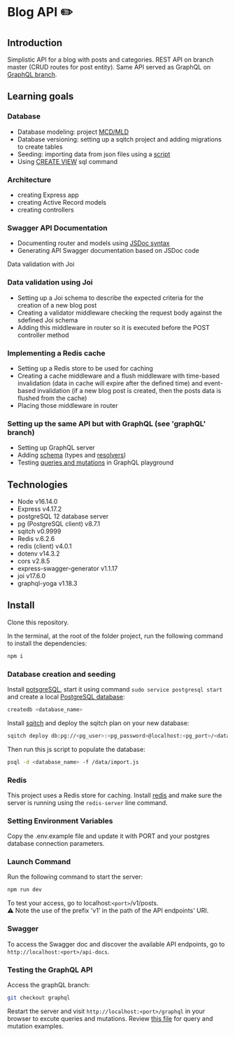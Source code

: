 # Blog API :pencil2:

## Introduction

Simplistic API for a blog with posts and categories.
REST API on branch master (CRUD routes for post entity).
Same API served as GraphQL on [GraphQL branch](https://github.com/aureliechicart/oblog/tree/graphql).

## Learning goals

### Database

- Database modeling: project [MCD/MLD](design)
- Database versioning: setting up a sqitch project and adding migrations to create tables
- Seeding: importing data from json files using a [script](/data/import.js)
- Using [CREATE VIEW](migrations/deploy/better_post.sql) sql command

### Architecture

- creating Express app
- creating Active Record models
- creating controllers

### Swagger API Documentation

- Documenting router and models using [JSDoc syntax](https://jsdoc.app/)
- Generating API Swagger documentation based on JSDoc code

Data validation with Joi

### Data validation using Joi

- Setting up a Joi schema to describe the expected criteria for the creation of a new blog post
- Creating a validator middleware checking the request body against the sdefined Joi schema
- Adding this middleware in router so it is executed before the POST controller method

### Implementing a Redis cache

- Setting up a Redis store to be used for caching
- Creating a cache middleware and a flush middleware with time-based invalidation (data in cache will expire after the defined time) and event-based invalidation (if a new blog post is created, then the posts data is flushed from the cache)
- Placing those middleware in router

### Setting up the same API but with GraphQL (see 'graphQL' branch)

- Setting up GraphQL server
- Adding [schema](https://github.com/aureliechicart/oblog/tree/graphql/app/schemas) (types and [resolvers](https://github.com/aureliechicart/oblog/tree/graphql/app/resolvers))
- Testing [queries and mutations](https://github.com/aureliechicart/oblog/blob/graphql/graphql_tests.md) in GraphQL playground

## Technologies

- Node v16.14.0
- Express v4.17.2
- postgreSQL 12 database server
- pg (PostgreSQL client) v8.7.1
- sqitch v0.9999
- Redis v.6.2.6
- redis (client) v4.0.1
- dotenv v14.3.2
- cors v2.8.5
- express-swagger-generator v1.1.17
- joi v17.6.0
- graphql-yoga v1.18.3

## Install

Clone this repository.

In the terminal, at the root of the folder project, run the following command to install the dependencies:

```bash
npm i
```

### Database creation and seeding

Install [potsgreSQL](https://www.postgresql.org/download/), start it using command `sudo service postgresql start` and create a local [PostgreSQL database](https://www.postgresql.org/docs/12/app-createdb.html):

```bash
createdb <database_name>
```

Install [sqitch](https://sqitch.org/download/) and deploy the sqitch plan on your new database:

```bash
sqitch deploy db:pg://<pg_user>:<pg_password>@localhost:<pg_port>/<database_name>
```

Then run this js script to populate the database:

```bash
psql -d <database_name> -f /data/import.js
```

### Redis

This project uses a Redis store for caching.
Install [redis](https://redis.io/download) and make sure the server is running using the `redis-server` line command.

### Setting Environment Variables

Copy the .env.example file and update it with PORT and your postgres database connection parameters.

### Launch Command

Run the following command to start the server:

```bash
npm run dev
```

To test your access, go to localhost:`<port>`/v1/posts.  
:warning: Note the use of the prefix 'v1' in the path of the API endpoints' URI.

### Swagger

To access the Swagger doc and discover the available API endpoints, go to `http://localhost:<port>/api-docs`.

### Testing the GraphQL API

Access the graphQL branch:

```bash
git checkout graphql
```

Restart the server and visit `http://localhost:<port>/graphql` in your browser to excute queries and mutations. Review [this file](https://github.com/aureliechicart/oblog/blob/graphql/graphql_tests.md) for query and mutation examples.

